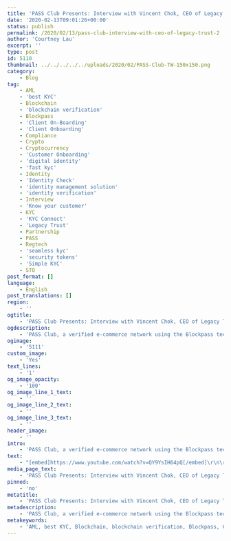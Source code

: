 ```yaml
---
title: 'PASS Club Presents: Interview with Vincent Chok, CEO of Legacy Trust'
date: '2020-02-13T09:01:26+00:00'
status: publish
permalink: /2020/02/13/pass-club-interview-with-ceo-of-legacy-trust-2
author: 'Courtney Lau'
excerpt: ''
type: post
id: 5110
thumbnail: ../../../../../uploads/2020/02/PASS-Club-TW-150x150.png
category:
    - Blog
tag:
    - AML
    - 'best KYC'
    - Blockchain
    - 'blockchain verification'
    - Blockpass
    - 'Client On-Boarding'
    - 'Client Onboarding'
    - Compliance
    - Crypto
    - Cryptocurrency
    - 'Customer Onboarding'
    - 'digital identity'
    - 'fast kyc'
    - Identity
    - 'Identity Check'
    - 'identity management solution'
    - 'identity verification'
    - Interview
    - 'Know your customer'
    - KYC
    - 'KYC Connect'
    - 'Legacy Trust'
    - Partnership
    - PASS
    - Regtech
    - 'seamless kyc'
    - 'security tokens'
    - 'Simple KYC'
    - STO
post_format: []
language:
    - English
post_translations: []
region:
    - ''
ogtitle:
    - 'PASS Club Presents: Interview with Vincent Chok, CEO of Legacy Trust'
ogdescription:
    - 'PASS Club, a verified e-commerce network using the Blockpass tech, eliminates scammers, trollers and fraudsters and brings the best trustworthy partners in the industry to its members. A series of content will be coming to educate, discuss and share knowledge around latest technology especially blockchain, cryptocurrency and regtech. This time, Blockpass CEO, Adam Vaziri will be interviewing Vincent Chok, CEO of Legacy Trust. Vincent will share latest updates of Legacy Trust and how he gets into the digital asset world. Enjoy!'
ogimage:
    - '5111'
custom_image:
    - 'Yes'
text_lines:
    - '1'
og_image_opacity:
    - '100'
og_image_line_1_text:
    - ''
og_image_line_2_text:
    - ''
og_image_line_3_text:
    - ''
header_image:
    - ''
intro:
    - 'PASS Club, a verified e-commerce network using the Blockpass tech, eliminates scammers, trollers and fraudsters and brings the best trustworthy partners in the industry to its members. A series of content will be coming to educate, discuss and share knowledge around latest technology especially blockchain, cryptocurrency and regtech.'
text:
    - "[embed]https://www.youtube.com/watch?v=QY9YsIH64pQ[/embed]\r\n\r\nIn this week, we are going to release the first piece of the PASS Club content we produced to our readers and we are confident that you won't want to miss the exclusivity later on.\r\n\r\nWe are very honoured to have <a href=\"https://www.linkedin.com/in/vincent-chok-60216719/?originalSubdomain=hk\">Vincent Chok</a>, CEO of Legacy Trust as our guest. Blockpass CEO, <a href=\"https://www.linkedin.com/in/adamvaziri/\">Adam Vaziri</a> will be interviewing Vincent and they will share about the partnership between Blockpass and Legacy Trust.\r\n\r\nIn addition, you get to find out about the latest updates of <a href=\"https://legacytrust.com.hk/en/\">Legacy Trust</a> and a little bit on Vincent's background of how he gets into the digital asset world. Enjoy!\r\n\r\nNot a member yet? Download the Blockpass App in <a href=\"https://apps.apple.com/us/app/blockpass/id1322917010\">App Store</a> or <a href=\"https://play.google.com/store/apps/details?id=com.blockpass_mobile&amp;hl=en\">Google Play</a>\_ and create your own identity and you are automatically enrolled to the PASS Club.\r\n\r\n&nbsp;"
media_page_text:
    - 'PASS Club Presents: Interview with Vincent Chok, CEO of Legacy Trust'
pinned:
    - 'no'
metatitle:
    - 'PASS Club Presents: Interview with Vincent Chok, CEO of Legacy Trust'
metadescription:
    - 'PASS Club, a verified e-commerce network using the Blockpass tech, eliminates scammers, trollers and fraudsters and brings the best trustworthy partners in the industry to its members. A series of content will be coming to educate, discuss and share knowledge around latest technology especially blockchain, cryptocurrency and regtech. This time, Blockpass CEO, Adam Vaziri will be interviewing Vincent Chok, CEO of Legacy Trust. Vincent will share latest updates of Legacy Trust and how he gets into the digital asset world. Enjoy!'
metakeywords:
    - 'AML, best KYC, Blockchain, blockchain verification, Blockpass, Client On-Boarding, Client Onboarding, Compliance, Crypto, Cryptocurrency, Customer Onboarding, digital identity, fast kyc, Identity, Identity Check, identity management solution, identity verification, Know your customer, KYC, KYC Connect, PASS, Regtech, seamless kyc, security tokens, Simple KYC, STO, Legacy Trust, Interview, Partnership'
---
```

<!DOCTYPE html PUBLIC "-//W3C//DTD HTML 4.0 Transitional//EN" "http://www.w3.org/TR/REC-html40/loose.dtd">
<?xml encoding="UTF-8">
